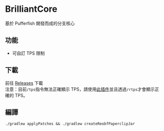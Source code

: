 # BrilliantCore
基於 Pufferfish 開發而成的分支核心
## 功能
- 可自訂 TPS 限制
## 下載
前往 [Releases](https://github.com/MagicTeaMC/BrilliantCore/releases) 下載  
注意：目前`/tps`指令無法正確顯示 TPS，請使用[此插件](https://cdn.discordapp.com/attachments/998413870483918970/1132301506553577562/TPSDisplay-1.0.1-SNAPSHOT.jar)並且透過`/rtps`才會顯示正確的 TPS。
## 編譯
```
./gradlew applyPatches && ./gradlew createReobfPaperclipJar
```
